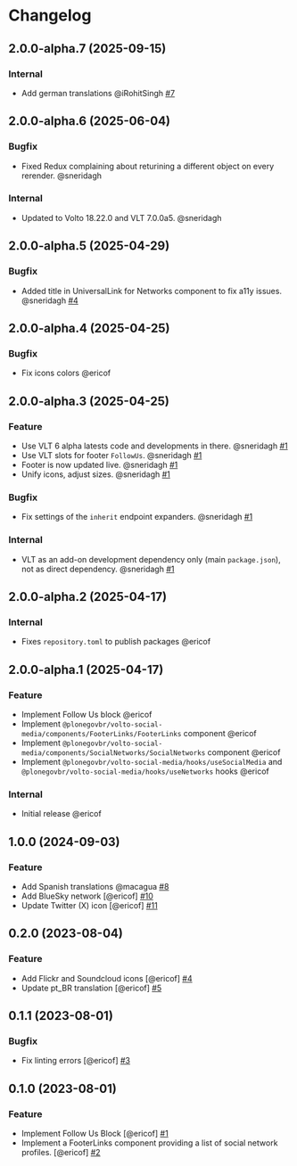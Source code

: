 # Changelog

<!-- You should *NOT* be adding new change log entries to this file.
     You should create a file in the news directory instead.
     For helpful instructions, please see:
     https://6.docs.plone.org/volto/developer-guidelines/contributing.html#create-a-pull-request
-->

<!-- towncrier release notes start -->

## 2.0.0-alpha.7 (2025-09-15)

### Internal

- Add german translations @iRohitSingh [#7](https://github.com/plonegovbr/social-media/issue/7)

## 2.0.0-alpha.6 (2025-06-04)

### Bugfix

- Fixed Redux complaining about returining a different object on every rerender. @sneridagh 

### Internal

- Updated to Volto 18.22.0 and VLT 7.0.0a5. @sneridagh 

## 2.0.0-alpha.5 (2025-04-29)

### Bugfix

- Added title in UniversalLink for Networks component to fix a11y issues. @sneridagh [#4](https://github.com/plonegovbr/social-media/issue/4)

## 2.0.0-alpha.4 (2025-04-25)

### Bugfix

- Fix icons colors @ericof 

## 2.0.0-alpha.3 (2025-04-25)

### Feature

- Use VLT 6 alpha latests code and developments in there. @sneridagh [#1](https://github.com/plonegovbr/social-media/issue/1)
- Use VLT slots for footer `FollowUs`. @sneridagh [#1](https://github.com/plonegovbr/social-media/issue/1)
- Footer is now updated live. @sneridagh [#1](https://github.com/plonegovbr/social-media/issue/1)
- Unify icons, adjust sizes. @sneridagh [#1](https://github.com/plonegovbr/social-media/issue/1)

### Bugfix

- Fix settings of the `inherit` endpoint expanders. @sneridagh [#1](https://github.com/plonegovbr/social-media/issue/1)

### Internal

- VLT as an add-on development dependency only (main `package.json`), not as direct dependency. @sneridagh [#1](https://github.com/plonegovbr/social-media/issue/1)

## 2.0.0-alpha.2 (2025-04-17)

### Internal

- Fixes `repository.toml` to publish packages @ericof 

## 2.0.0-alpha.1 (2025-04-17)

### Feature

- Implement Follow Us block @ericof 
- Implement `@plonegovbr/volto-social-media/components/FooterLinks/FooterLinks` component @ericof 
- Implement `@plonegovbr/volto-social-media/components/SocialNetworks/SocialNetworks` component @ericof 
- Implement `@plonegovbr/volto-social-media/hooks/useSocialMedia` and `@plonegovbr/volto-social-media/hooks/useNetworks` hooks @ericof 

### Internal

- Initial release @ericof 

## 1.0.0 (2024-09-03)

### Feature

- Add Spanish translations @macagua [#8](https://github.com/plonegovbr/volto-network-block/issues/8)
- Add BlueSky network [@ericof] [#10](https://github.com/plonegovbr/volto-network-block/issues/10)
- Update Twitter (X) icon [@ericof] [#11](https://github.com/plonegovbr/volto-network-block/issues/11)

## 0.2.0 (2023-08-04)

### Feature

- Add Flickr and Soundcloud icons [@ericof] [#4](https://github.com/plonegovbr/volto-network-block/issues/4)
- Update pt_BR translation [@ericof] [#5](https://github.com/plonegovbr/volto-network-block/issues/5)


## 0.1.1 (2023-08-01)

### Bugfix

- Fix linting errors [@ericof] [#3](https://github.com/plonegovbr/volto-network-block/issues/3)


## 0.1.0 (2023-08-01)

### Feature

- Implement Follow Us Block [@ericof] [#1](https://github.com/plonegovbr/volto-network-block/issues/1)
- Implement a FooterLinks component providing a list of social network profiles. [@ericof] [#2](https://github.com/plonegovbr/volto-network-block/issues/2)
